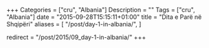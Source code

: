 +++
Categories = ["cru", "Albania"]
Description = ""
Tags = ["cru", "Albania"]
date = "2015-09-28T15:15:11+01:00"
title = "Dita e Parë në Shqipëri"
aliases = [
  "/post/day-1-in-albania/",
]


redirect = "/post/2015/09_day-1-in-albania/"
+++

